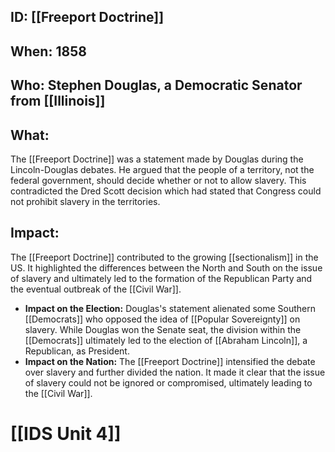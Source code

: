 ## ID: [[Freeport Doctrine]] 
## When: 1858

## Who: Stephen Douglas, a Democratic Senator from [[Illinois]] 
## What: 
The [[Freeport Doctrine]] was a statement made by Douglas during the Lincoln-Douglas debates.  He argued that the people of a territory, not the federal government, should decide whether or not to allow slavery. This contradicted the Dred Scott decision which had stated that Congress could not prohibit slavery in the territories. 

## Impact: 
The [[Freeport Doctrine]] contributed to the growing [[sectionalism]] in the US. It highlighted the differences between the North and South on the issue of slavery and ultimately led to the formation of the Republican Party and the eventual outbreak of the [[Civil War]]. 

* **Impact on the Election:** Douglas's statement alienated some Southern [[Democrats]] who opposed the idea of [[Popular Sovereignty]] on slavery. While Douglas won the Senate seat, the division within the [[Democrats]] ultimately led to the election of [[Abraham Lincoln]], a Republican, as President. 
* **Impact on the Nation:** The [[Freeport Doctrine]] intensified the debate over slavery and further divided the nation.  It made it clear that the issue of slavery could not be ignored or compromised, ultimately leading to the [[Civil War]]. 

# [[IDS Unit 4]]